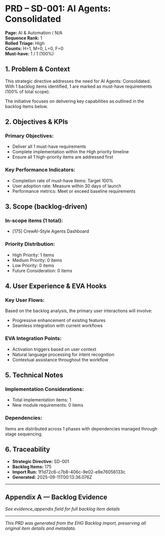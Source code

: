 # PRD – SD-001: AI Agents: Consolidated

**Page:** AI & Automation / N/A  
**Sequence Rank:** 1  
**Rolled Triage:** High  
**Counts:** H=1, M=0, L=0, F=0  
**Must-have:** 1 / 1 (100%)

## 1. Problem & Context

This strategic directive addresses the need for AI Agents: Consolidated. With 1 backlog items identified, 1 are marked as must-have requirements (100% of total scope).

The initiative focuses on delivering key capabilities as outlined in the backlog items below.

## 2. Objectives & KPIs

### Primary Objectives:
- Deliver all 1 must-have requirements
- Complete implementation within the High priority timeline
- Ensure all 1 high-priority items are addressed first

### Key Performance Indicators:
- Completion rate of must-have items: Target 100%
- User adoption rate: Measure within 30 days of launch
- Performance metrics: Meet or exceed baseline requirements


## 3. Scope (backlog-driven)

### In-scope items (1 total):
- [175] CrewAI-Style Agents Dashboard

### Priority Distribution:
- High Priority: 1 items
- Medium Priority: 0 items
- Low Priority: 0 items
- Future Consideration: 0 items



## 4. User Experience & EVA Hooks

### Key User Flows:
Based on the backlog analysis, the primary user interactions will involve:

- Progressive enhancement of existing features
- Seamless integration with current workflows

### EVA Integration Points:
- Activation triggers based on user context
- Natural language processing for intent recognition
- Contextual assistance throughout the workflow

## 5. Technical Notes

### Implementation Considerations:
- Total implementation items: 1
- New module requirements: 0 items



### Dependencies:
Items are distributed across 1 phases with dependencies managed through stage sequencing.

## 6. Traceability

- **Strategic Directive:** SD-001
- **Backlog Items:** 175
- **Import Run:** 1f1d72c6-c7b8-406c-9e02-e9e76056133c
- **Generated:** 2025-09-11T00:13:36.076Z

---

## Appendix A — Backlog Evidence

*See evidence_appendix field for full backlog item details*

---

*This PRD was generated from the EHG Backlog import, preserving all original item details and metadata.*